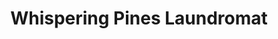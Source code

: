 ---
title: "Whispering Pines Laundromat"
url: /londonderry/whispering-pines-laundromat/
shop: Wäscherei
---